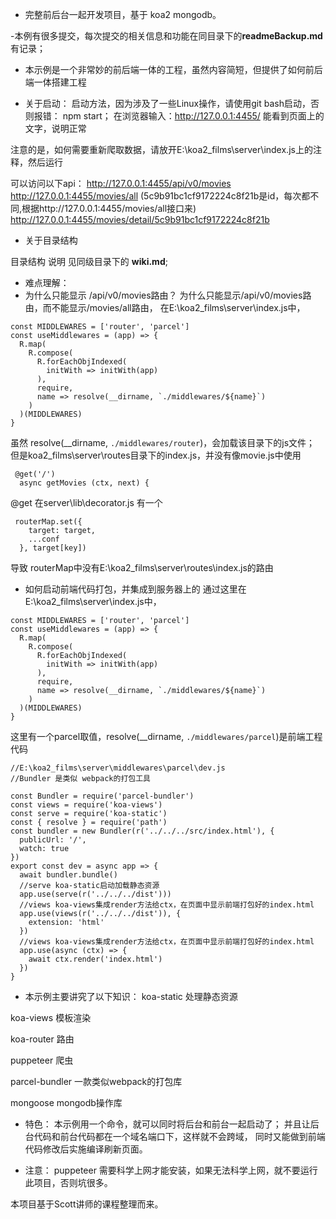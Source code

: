 - 完整前后台一起开发项目，基于 koa2 mongodb。

-本例有很多提交，每次提交的相关信息和功能在同目录下的**readmeBackup.md**有记录；

- 本示例是一个非常妙的前后端一体的工程，虽然内容简短，但提供了如何前后端一体搭建工程

- 关于启动：
启动方法，因为涉及了一些Linux操作，请使用git bash启动，否则报错：
npm start；
在浏览器输入：http://127.0.0.1:4455/
能看到页面上的文字，说明正常

注意的是，如何需要重新爬取数据，请放开E:\koa2_films\server\index.js上的注释，然后运行

可以访问以下api：
http://127.0.0.1:4455/api/v0/movies
http://127.0.0.1:4455/movies/all
(5c9b91bc1cf9172224c8f21b是id，每次都不同,根据http://127.0.0.1:4455/movies/all接口来)
http://127.0.0.1:4455/movies/detail/5c9b91bc1cf9172224c8f21b 

- 关于目录结构

 目录结构 说明 见同级目录下的 **wiki.md**;


- 难点理解：
- 为什么只能显示 /api/v0/movies路由？
为什么只能显示/api/v0/movies路由，而不能显示/movies/all路由，
在E:\koa2_films\server\index.js中，
```
const MIDDLEWARES = ['router', 'parcel']
const useMiddlewares = (app) => {
  R.map(
    R.compose(
      R.forEachObjIndexed(
        initWith => initWith(app)
      ),
      require,
      name => resolve(__dirname, `./middlewares/${name}`)
    )
  )(MIDDLEWARES)
}
```
虽然 resolve(__dirname, `./middlewares/router`)，会加载该目录下的js文件；
但是koa2_films\server\routes目录下的index.js，并没有像movie.js中使用
```
 @get('/')
  async getMovies (ctx, next) {
```
@get 在server\lib\decorator.js 有一个
```
 routerMap.set({
    target: target,
    ...conf
  }, target[key])
```
导致 routerMap中没有E:\koa2_films\server\routes\index.js的路由

- 如何启动前端代码打包，并集成到服务器上的
通过这里在E:\koa2_films\server\index.js中，
```
const MIDDLEWARES = ['router', 'parcel']
const useMiddlewares = (app) => {
  R.map(
    R.compose(
      R.forEachObjIndexed(
        initWith => initWith(app)
      ),
      require,
      name => resolve(__dirname, `./middlewares/${name}`)
    )
  )(MIDDLEWARES)
}
```
这里有一个parcel取值，resolve(__dirname, `./middlewares/parcel`)是前端工程代码
```
//E:\koa2_films\server\middlewares\parcel\dev.js
//Bundler 是类似 webpack的打包工具

const Bundler = require('parcel-bundler')
const views = require('koa-views')
const serve = require('koa-static')
const { resolve } = require('path')
const bundler = new Bundler(r('../../../src/index.html'), {
  publicUrl: '/',
  watch: true
})
export const dev = async app => {
  await bundler.bundle()
  //serve koa-static启动加载静态资源
  app.use(serve(r('../../../dist')))
  //views koa-views集成render方法给ctx，在页面中显示前端打包好的index.html
  app.use(views(r('../../../dist')), {
    extension: 'html'
  })
  //views koa-views集成render方法给ctx，在页面中显示前端打包好的index.html
  app.use(async (ctx) => {
    await ctx.render('index.html')
  })
}
```

- 本示例主要讲究了以下知识：
koa-static 处理静态资源

koa-views  模板渲染

koa-router  路由

puppeteer 爬虫

parcel-bundler 一款类似webpack的打包库

mongoose mongodb操作库

- 特色：
本示例用一个命令，就可以同时将后台和前台一起启动了；
并且让后台代码和前台代码都在一个域名端口下，这样就不会跨域，
同时又能做到前端代码修改后实施编译刷新页面。


- 注意：
puppeteer 需要科学上网才能安装，如果无法科学上网，就不要运行此项目，否则坑很多。

本项目基于Scott讲师的课程整理而来。

